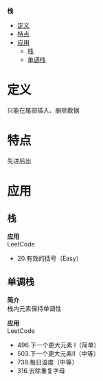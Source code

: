 **栈**
- [定义](#定义)
- [特点](#特点)
- [应用](#应用)
  - [栈](#栈)
  - [单调栈](#单调栈)

# 定义 #
只能在尾部插入、删除数据

# 特点 #
先进后出

# 应用 #
## 栈 ##
**应用**  
LeetCode
- 20.有效的括号（Easy）

## 单调栈 ##
**简介**  
栈内元素保持单调性  

**应用**  
LeetCode
- 496.下一个更大元素 I（简单）
- 503.下一个更大元素II（中等）
- 739.每日温度（中等）
- 316.去除重复字母